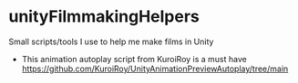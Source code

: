 # unityFilmmakingHelpers
Small scripts/tools I use to help me make films in Unity

* This animation autoplay script from KuroiRoy is a must have https://github.com/KuroiRoy/UnityAnimationPreviewAutoplay/tree/main
